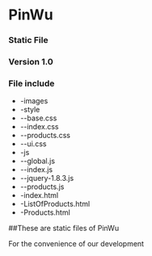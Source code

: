 PinWu
=====

### Static File
### Version 1.0
### File include
* -images
* -style
*   --base.css
*   --index.css
*   --products.css
*   --ui.css
* -js
*   --global.js
*   --index.js
*   --jquery-1.8.3.js
*   --products.js
* -index.html
* -ListOfProducts.html
* -Products.html


##These are static files of PinWu

  For the convenience of our development

